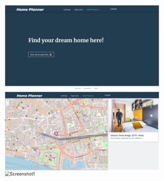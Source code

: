 ![Screenshot1](public/preview1.png)
![Screenshot1](public/preview2.png)
![Screenshot1](public/preview3.png)